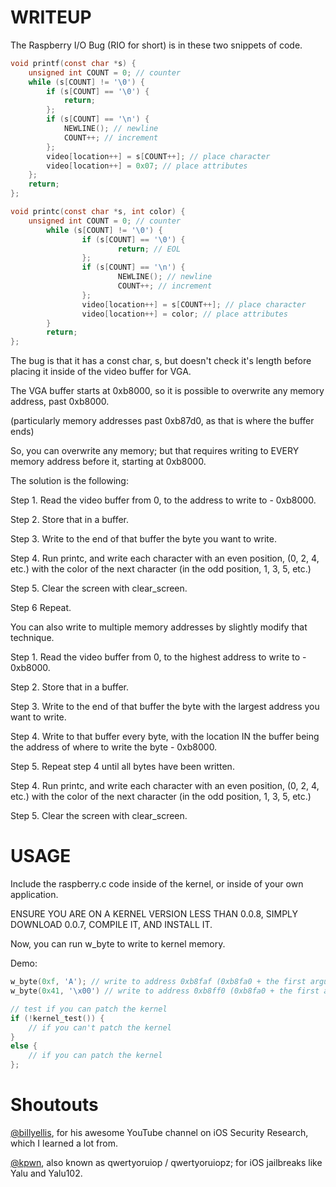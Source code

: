 # WRITEUP

The Raspberry I/O Bug (RIO for short) is in these two snippets of code. 

```c
void printf(const char *s) {
	unsigned int COUNT = 0; // counter
	while (s[COUNT] != '\0') {
		if (s[COUNT] == '\0') {
			return;
		};
		if (s[COUNT] == '\n') {
			NEWLINE(); // newline
			COUNT++; // increment
		};
		video[location++] = s[COUNT++]; // place character
		video[location++] = 0x07; // place attributes
	};
	return;
};
```
```c
void printc(const char *s, int color) {
	unsigned int COUNT = 0; // counter
        while (s[COUNT] != '\0') {
                if (s[COUNT] == '\0') {
                        return; // EOL
                };
                if (s[COUNT] == '\n') {
                        NEWLINE(); // newline
                        COUNT++; // increment
                };
                video[location++] = s[COUNT++]; // place character
                video[location++] = color; // place attributes
        }
        return;
};
```

The bug is that it has a const char, s, but doesn't check it's length before placing it inside of the video buffer for VGA. 

The VGA buffer starts at 0xb8000, so it is possible to overwrite any memory address, past 0xb8000. 

(particularly memory addresses past 0xb87d0, as that is where the buffer ends)

So, you can overwrite any memory; but that requires writing to EVERY memory address before it, starting at 0xb8000. 

The solution is the following:

Step 1. Read the video buffer from 0, to the address to write to - 0xb8000. 

Step 2. Store that in a buffer. 

Step 3. Write to the end of that buffer the byte you want to write. 

Step 4. Run printc, and write each character with an even position, (0, 2, 4, etc.) with the color of the next character (in the odd position, 1, 3, 5, etc.)

Step 5. Clear the screen with clear_screen. 

Step 6 Repeat. 

You can also write to multiple memory addresses by slightly modify that technique. 

Step 1. Read the video buffer from 0, to the highest address to write to - 0xb8000. 

Step 2. Store that in a buffer. 

Step 3. Write to the end of that buffer the byte with the largest address you want to write. 

Step 4. Write to that buffer every byte, with the location IN the buffer being the address of where to write the byte - 0xb8000. 

Step 5. Repeat step 4 until all bytes have been written. 

Step 4. Run printc, and write each character with an even position, (0, 2, 4, etc.) with the color of the next character (in the odd position, 1, 3, 5, etc.)

Step 5. Clear the screen with clear_screen. 

# USAGE

Include the raspberry.c code inside of the kernel, or inside of your own application.

ENSURE YOU ARE ON A KERNEL VERSION LESS THAN 0.0.8, SIMPLY DOWNLOAD 0.0.7, COMPILE IT, AND INSTALL IT. 

Now, you can run w_byte to write to kernel memory. 

Demo:

```c
w_byte(0xf, 'A'); // write to address 0xb8faf (0xb8fa0 + the first argument) the byte 'A'
w_byte(0x41, '\x00') // write to address 0xb8ff0 (0xb8fa0 + the first argument, 0x41) the byte '\x00' (null)

// test if you can patch the kernel
if (!kernel_test()) {
	// if you can't patch the kernel
}
else {
	// if you can patch the kernel
};
```

# Shoutouts

[@billyellis](https://github.com/billyellis), for his awesome YouTube channel on iOS Security Research, which I learned a lot from. 

[@kpwn](https://github.com/kpwn), also known as qwertyoruiop / qwertyoruiopz; for iOS jailbreaks like Yalu and Yalu102. 
